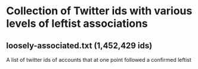 # Collection of Twitter ids with various levels of leftist associations

## loosely-associated.txt (1,452,429 ids)
A list of twitter ids of accounts that at one point followed a confirmed leftist
